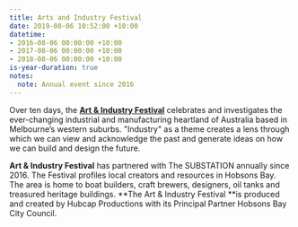 ```yaml
---
title: Arts and Industry Festival
date: 2019-08-06 10:52:00 +10:00
datetime:
- 2016-08-06 00:00:00 +10:00
- 2017-08-06 00:00:00 +10:00
- 2018-08-06 00:00:00 +10:00
is-year-duration: true
notes:
  note: Annual event since 2016
---
```


Over ten days, the [**Art & Industry Festival**](http://artandindustryfestival.com.au) celebrates and investigates the ever-changing industrial and manufacturing heartland of Australia based in Melbourne’s western suburbs. "Industry" as a theme creates a lens through which we can view and acknowledge the past and generate ideas on how we can build and design the future.

**Art & Industry Festival** has partnered with The SUBSTATION annually since 2016. The Festival profiles local creators and resources in Hobsons Bay. The area is home to boat builders, craft brewers, designers, oil tanks and treasured heritage buildings. **The Art & Industry Festival **is produced and created by Hubcap Productions with its Principal Partner Hobsons Bay City Council.
